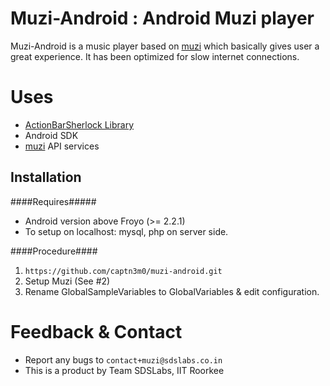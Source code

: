Muzi-Android : Android Muzi player
==================================

Muzi-Android is a music player based on [muzi](https://github.com/captn3m0/muzi) which basically gives user a great experience. It has been optimized for slow internet connections.

Uses
====
* [ActionBarSherlock Library](https://github.com/JakeWharton/ActionBarSherlock)
* Android SDK
* [muzi](https://github.com/captn3m0/muzi) API services

Installation
------------
####Requires#####
* Android version above Froyo (>= 2.2.1)
* To setup on localhost: mysql, php on server side.

####Procedure####
1. `https://github.com/captn3m0/muzi-android.git`
2. Setup Muzi (See #2)
3. Rename GlobalSampleVariables to GlobalVariables & edit configuration.

Feedback & Contact
==================
* Report any bugs to `contact+muzi@sdslabs.co.in`
* This is a product by Team SDSLabs, IIT Roorkee

